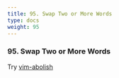 ```yaml
---
title: 95. Swap Two or More Words
type: docs
weight: 95
---
```


### 95. Swap Two or More Words

Try [vim-abolish](https://github.com/tpope/vim-abolish)
